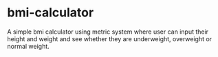 ﻿# bmi-calculator
 A simple bmi calculator using metric system where user can input their height and weight and see whether they are underweight, overweight or normal weight.
